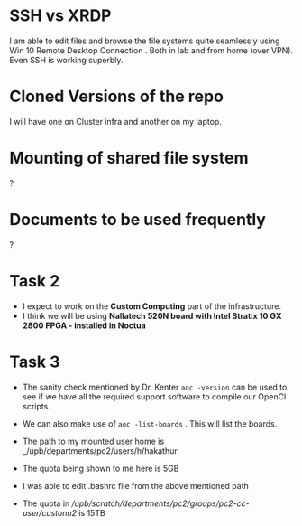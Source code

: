 # SSH vs XRDP
I am able to edit files  and browse the file systems quite seamlessly using Win 10 Remote Desktop Connection . Both in lab and from home (over VPN). Even SSH is working superbly.

# Cloned Versions of the repo

I will have one on Cluster infra and another on my laptop.


# Mounting of shared file system 
?

# Documents to be used frequently 
?


# Task 2
- I expect to work on the **Custom Computing** part of the infrastructure.
- I think we will be using  **Nallatech 520N board with Intel Stratix 10 GX 2800 FPGA - installed in Noctua**


# Task 3
- The sanity check mentioned by Dr. Kenter `aoc -version` can be used to see if we have all the required support software to compile our OpenCl scripts.
- We can also make use of `aoc -list-boards` . This will list the boards.

- The path to my mounted user home is _/upb/departments/pc2/users/h/hakathur
- The quota being shown to me here is 5GB
- I was able to edit .bashrc file from the above mentioned path

- The quota in _/upb/scratch/departments/pc2/groups/pc2-cc-user/custonn2_ is 15TB





